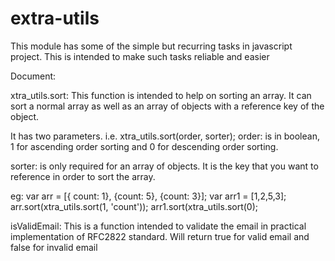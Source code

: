 # extra-utils
This module has some of the simple but recurring tasks in javascript project. This is intended to make such tasks reliable and easier


Document:

xtra_utils.sort: This function is intended to help on sorting an array. It can sort a normal array as well as an array of objects with a reference key of the object.

It has two parameters. 
i.e.   xtra_utils.sort(order, sorter);
order: is in boolean,
       1 for ascending order sorting and
       0 for descending order sorting.

sorter: is only required for an array of objects. 
        It is the key that you want to reference in order to sort the array.

eg: 
var arr = [{ count: 1}, {count: 5}, {count: 3}];
var arr1 = [1,2,5,3];
arr.sort(xtra_utils.sort(1, 'count'));
arr1.sort(xtra_utils.sort(0);


isValidEmail: This is a function intended to validate the email in practical implementation of RFC2822 standard. Will return true for valid email and false for invalid email
